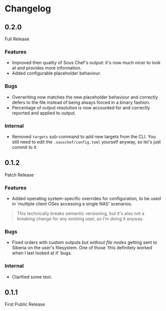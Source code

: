 # Changelog

## 0.2.0

Full Release

### Features

- Improved then quality of Sous Chef's output: it's now much nicer to look at and provides more information.
- Added configurable placeholder behaviour.

### Bugs

- Overwriting now matches the new placeholder behaviour and correctly defers to the file instead of being always forced in a binary fashion.
- Percentage of output resolution is now accounted for and correctly reported and applied to output.

### Internal

- Removed `targets` sub-command to add new targets from the CLI. You still need to edit the `.souschef/config.toml` yourself anyway, so let's just commit to it.

## 0.1.2

Patch Release

### Features

- Added operating system-specific overrides for configuration, to be used in 'multiple client OSes accessing a single NAS' scenarios.

> This technically breaks semantic versioning, but it's also not a breaking change for any existing user, so I'm doing it anyway.

### Bugs

- Fixed orders with custom outputs but *without file nodes*  getting sent to Siberia on the user's filesystem.  One of those 'this definitely worked when I last looked at it' bugs.

### Internal

- Clarified some text.

## 0.1.1

First Public Release
